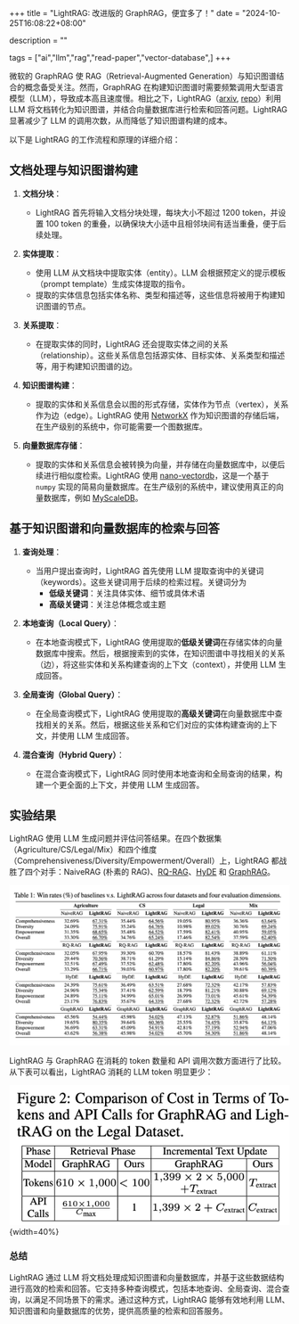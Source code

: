 +++
title = "LightRAG: 改进版的 GraphRAG，便宜多了！"
date = "2024-10-25T16:08:22+08:00"

description = ""

tags = ["ai","llm","rag","read-paper","vector-database",]
+++

微软的 GraphRAG 使 RAG（Retrieval-Augmented Generation）与知识图谱结合的概念备受关注。然而，GraphRAG 在构建知识图谱时需要频繁调用大型语言模型（LLM），导致成本高且速度慢。相比之下，LightRAG（[arxiv](https://arxiv.org/abs/2410.05779v1), [repo](https://github.com/HKUDS/LightRAG)）利用 LLM 将文档转化为知识图谱，并结合向量数据库进行检索和回答问题。LightRAG 显著减少了 LLM 的调用次数，从而降低了知识图谱构建的成本。

以下是 LightRAG 的工作流程和原理的详细介绍：

## 文档处理与知识图谱构建

1. **文档分块**：
   - LightRAG 首先将输入文档分块处理，每块大小不超过 1200 token，并设置 100 token 的重叠，以确保块大小适中且相邻块间有适当重叠，便于后续处理。

2. **实体提取**：
   - 使用 LLM 从文档块中提取实体（entity）。LLM 会根据预定义的提示模板（prompt template）生成实体提取的指令。
   - 提取的实体信息包括实体名称、类型和描述等，这些信息将被用于构建知识图谱的节点。

3. **关系提取**：
   - 在提取实体的同时，LightRAG 还会提取实体之间的关系（relationship）。这些关系信息包括源实体、目标实体、关系类型和描述等，用于构建知识图谱的边。

4. **知识图谱构建**：
   - 提取的实体和关系信息会以图的形式存储，实体作为节点（vertex），关系作为边（edge）。LightRAG 使用 [NetworkX](https://networkx.org/) 作为知识图谱的存储后端，在生产级别的系统中，你可能需要一个图数据库。

5. **向量数据库存储**：
   - 提取的实体和关系信息会被转换为向量，并存储在向量数据库中，以便后续进行相似度检索。LightRAG 使用 [nano-vectordb](https://github.com/gusye1234/nano-vectordb)，这是一个基于 `numpy` 实现的简易向量数据库。在生产级别的系统中，建议使用真正的向量数据库，例如 [MyScaleDB](https://github.com/myscale/MyScaleDB)。

## 基于知识图谱和向量数据库的检索与回答

1. **查询处理**：
   - 当用户提出查询时，LightRAG 首先使用 LLM 提取查询中的关键词（keywords）。这些关键词用于后续的检索过程。关键词分为
     - **低级关键词**：关注具体实体、细节或具体术语
     - **高级关键词**：关注总体概念或主题

2. **本地查询（Local Query）**：
   - 在本地查询模式下，LightRAG 使用提取的**低级关键词**在存储实体的向量数据库中搜索。然后，根据搜索到的实体，在知识图谱中寻找相关的关系（边），将这些实体和关系构建查询的上下文（context），并使用 LLM 生成回答。

3. **全局查询（Global Query）**：
   - 在全局查询模式下，LightRAG 使用提取的**高级关键词**在向量数据库中查找相关的关系。然后，根据这些关系和它们对应的实体构建查询的上下文，并使用 LLM 生成回答。

4. **混合查询（Hybrid Query）**：
   - 在混合查询模式下，LightRAG 同时使用本地查询和全局查询的结果，构建一个更全面的上下文，并使用 LLM 生成回答。

## 实验结果

LightRAG 使用 LLM 生成问题并评估问答结果。在四个数据集（Agriculture/CS/Legal/Mix）和四个维度（Comprehensiveness/Diversity/Empowerment/Overall）上，LightRAG 都战胜了四个对手：NaiveRAG (朴素的 RAG)、[RQ-RAG](https://arxiv.org/abs/2404.00610)、[HyDE](https://arxiv.org/abs/2212.10496) 和 [GraphRAG](https://arxiv.org/abs/2404.16130)。

![LightRAG 评估结果](lightrag-evaluation.png)

LightRAG 与 GraphRAG 在消耗的 token 数量和 API 调用次数方面进行了比较。从下表可以看出，LightRAG 消耗的 LLM token 明显更少：

![LightRAG 与 GraphRAG 的比较](cost-comparison.png){width=40%}

### 总结

LightRAG 通过 LLM 将文档处理成知识图谱和向量数据库，并基于这些数据结构进行高效的检索和回答。它支持多种查询模式，包括本地查询、全局查询、混合查询，以满足不同场景下的需求。通过这种方式，LightRAG 能够有效地利用 LLM、知识图谱和向量数据库的优势，提供高质量的检索和回答服务。

